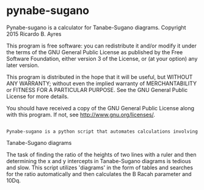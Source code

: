 # pynabe-sugano

   Pynabe-sugano is a calculator for Tanabe-Sugano diagrams.
   Copyright 2015 Ricardo B. Ayres

   This program is free software: you can redistribute it and/or modify
   it under the terms of the GNU General Public License as published by
   the Free Software Foundation, either version 3 of the License, or
   (at your option) any later version.

   This program is distributed in the hope that it will be useful,
   but WITHOUT ANY WARRANTY; without even the implied warranty of
   MERCHANTABILITY or FITNESS FOR A PARTICULAR PURPOSE.  See the
   GNU General Public License for more details.

   You should have received a copy of the GNU General Public License
   along with this program.  If not, see <http://www.gnu.org/licenses/>.
##
    Pynabe-sugano is a python script that automates calculations involving 
Tanabe-Sugano diagrams

  The task of finding the ratio of the heights of two lines with a ruler and
then determining the x and y intercepts in Tanabe-Sugano diagrams is tedious
and slow. This script utilizes 'diagrams' in the form of tables and searches
for the ratio automatically and then calculates the B Racah parameter and 10Dq.

